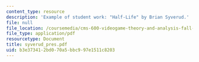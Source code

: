 ```yaml
---
content_type: resource
description: 'Example of student work: "Half-Life" by Brian Syverud.'
file: null
file_location: /coursemedia/cms-600-videogame-theory-and-analysis-fall-2007/b3e373412bd070a5bbc997e1511c8203_syverud_pres.pdf
file_type: application/pdf
resourcetype: Document
title: syverud_pres.pdf
uid: b3e37341-2bd0-70a5-bbc9-97e1511c8203
---
```

